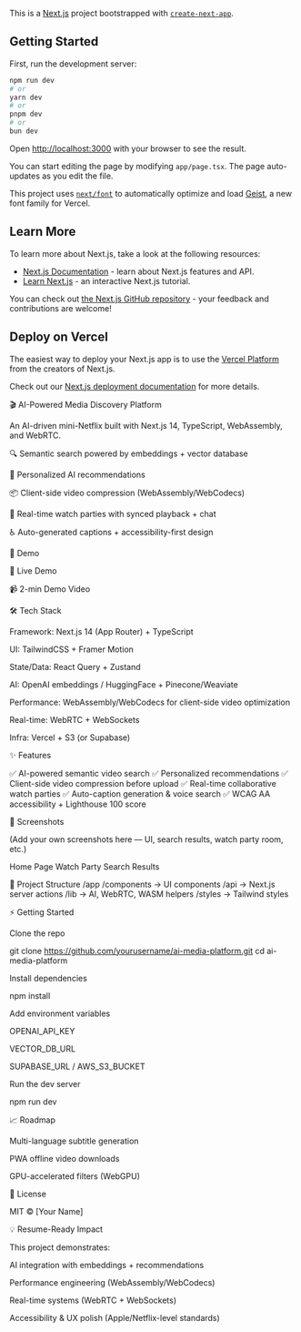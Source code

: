This is a [Next.js](https://nextjs.org) project bootstrapped with [`create-next-app`](https://nextjs.org/docs/app/api-reference/cli/create-next-app).

## Getting Started

First, run the development server:

```bash
npm run dev
# or
yarn dev
# or
pnpm dev
# or
bun dev
```

Open [http://localhost:3000](http://localhost:3000) with your browser to see the result.

You can start editing the page by modifying `app/page.tsx`. The page auto-updates as you edit the file.

This project uses [`next/font`](https://nextjs.org/docs/app/building-your-application/optimizing/fonts) to automatically optimize and load [Geist](https://vercel.com/font), a new font family for Vercel.

## Learn More

To learn more about Next.js, take a look at the following resources:

- [Next.js Documentation](https://nextjs.org/docs) - learn about Next.js features and API.
- [Learn Next.js](https://nextjs.org/learn) - an interactive Next.js tutorial.

You can check out [the Next.js GitHub repository](https://github.com/vercel/next.js) - your feedback and contributions are welcome!

## Deploy on Vercel

The easiest way to deploy your Next.js app is to use the [Vercel Platform](https://vercel.com/new?utm_medium=default-template&filter=next.js&utm_source=create-next-app&utm_campaign=create-next-app-readme) from the creators of Next.js.

Check out our [Next.js deployment documentation](https://nextjs.org/docs/app/building-your-application/deploying) for more details.


🎬 AI-Powered Media Discovery Platform

An AI-driven mini-Netflix built with Next.js 14, TypeScript, WebAssembly, and WebRTC.

🔍 Semantic search powered by embeddings + vector database

🤖 Personalized AI recommendations

📦 Client-side video compression (WebAssembly/WebCodecs)

🎥 Real-time watch parties with synced playback + chat

♿️ Auto-generated captions + accessibility-first design

🚀 Demo

🔗 Live Demo

📹 2-min Demo Video

🛠️ Tech Stack

Framework: Next.js 14 (App Router) + TypeScript

UI: TailwindCSS + Framer Motion

State/Data: React Query + Zustand

AI: OpenAI embeddings / HuggingFace + Pinecone/Weaviate

Performance: WebAssembly/WebCodecs for client-side video optimization

Real-time: WebRTC + WebSockets

Infra: Vercel + S3 (or Supabase)

✨ Features

✅ AI-powered semantic video search
✅ Personalized recommendations
✅ Client-side video compression before upload
✅ Real-time collaborative watch parties
✅ Auto-caption generation & voice search
✅ WCAG AA accessibility + Lighthouse 100 score

📸 Screenshots

(Add your own screenshots here — UI, search results, watch party room, etc.)

Home Page	Watch Party	Search Results

	
	
📂 Project Structure
/app
  /components   → UI components
  /api          → Next.js server actions
  /lib          → AI, WebRTC, WASM helpers
  /styles       → Tailwind styles

⚡ Getting Started

Clone the repo

git clone https://github.com/yourusername/ai-media-platform.git
cd ai-media-platform


Install dependencies

npm install


Add environment variables

OPENAI_API_KEY

VECTOR_DB_URL

SUPABASE_URL / AWS_S3_BUCKET

Run the dev server

npm run dev

📈 Roadmap

 Multi-language subtitle generation

 PWA offline video downloads

 GPU-accelerated filters (WebGPU)

📝 License

MIT © [Your Name]

💡 Resume-Ready Impact

This project demonstrates:

AI integration with embeddings + recommendations

Performance engineering (WebAssembly/WebCodecs)

Real-time systems (WebRTC + WebSockets)

Accessibility & UX polish (Apple/Netflix-level standards)